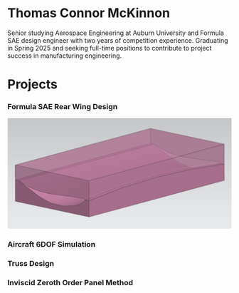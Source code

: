 # Thomas Connor McKinnon

Senior studying Aerospace Engineering at Auburn University and Formula SAE design engineer with two years of competition experience. Graduating in Spring 2025 and seeking full-time positions to contribute to project success in manufacturing engineering.

# Projects
### Formula SAE Rear Wing Design
![mold_design](Formula_SAE/mold_design.png)

### Aircraft 6DOF Simulation

### Truss Design

### Inviscid Zeroth Order Panel Method





